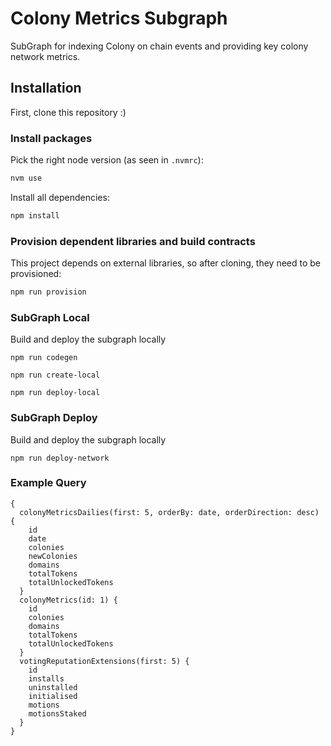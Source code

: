 # Colony Metrics Subgraph

SubGraph for indexing Colony on chain events and providing key colony network metrics.

## Installation

First, clone this repository :)

### Install packages

Pick the right node version (as seen in `.nvmrc`):

```bash
nvm use
```

Install all dependencies:

```bash
npm install
```

### Provision dependent libraries and build contracts

This project depends on external libraries, so after cloning, they need to be provisioned:
```bash
npm run provision
```

### SubGraph Local

Build and deploy the subgraph locally
```
npm run codegen

npm run create-local

npm run deploy-local
```

### SubGraph Deploy

Build and deploy the subgraph locally
```
npm run deploy-network
```

### Example Query

```
{
  colonyMetricsDailies(first: 5, orderBy: date, orderDirection: desc) {
    id
    date
    colonies
    newColonies
    domains
    totalTokens
    totalUnlockedTokens
  }
  colonyMetrics(id: 1) {
    id
    colonies
    domains
    totalTokens
    totalUnlockedTokens
  }
  votingReputationExtensions(first: 5) {
    id
    installs
    uninstalled
    initialised
    motions
    motionsStaked
  }
}
```